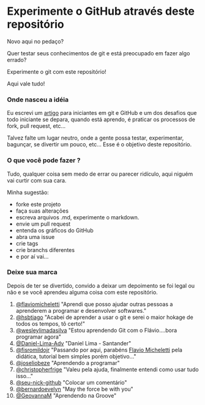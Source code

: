 Experimente o GitHub através deste repositório
===

Novo aqui no pedaço?

Quer testar seus conhecimentos de git e está preocupado em fazer algo errado?

Experimente o git com este repositório!

Aqui vale tudo!


### Onde nasceu a idéia

Eu escrevi um [artigo](http://devfuria.com.br/git/tutorial-iniciando-git/) para iniciantes em git e GitHub e um dos
desafios que todo iniciante se depara, quando está aprendo, é praticar os processos de fork, pull request, etc...

Talvez falte um lugar neutro, onde a gente possa testar, experimentar, bagunçar, se divertir um pouco, etc...
Esse é o objetivo deste repositório.


### O que você pode fazer ?

Tudo, qualquer coisa sem medo de errar ou parecer ridículo, aqui niguém vai curtir com sua cara.

Minha sugestão:

- forke este projeto
- faça suas alterações
- escreva arquivos .md, experimente o markdown.
- envie um pull request
- entenda os gráficos do GitHub
- abra uma issue
- crie tags
- crie branchs diferentes
- e por aí vai...


### Deixe sua marca

Depois de ter se divertido, convido a deixar um depoimento se foi legal ou não
e se você aprendeu alguma coisa com este repositório.

1. [@flaviomicheletti](https://github.com/flaviomicheletti "Flávio Micheletti") 
   "Aprendi que posso ajudar outras pessoas a aprenderem a programar e desenvolver softwares."
2. [@hsbtiago](https://github.com/hsbtiago "Tiago Bernardo")
   "Acabei de aprender a usar o git e serei o maior hokage de todos os tempos, tô certo!"
3. [@wesleylimadasilva](https://github.com/wesleylimadasilva)
   "Estou aprendendo Git com o Flávio....bora programar agora"
4. [@Daniel-Lima-Adv](https://github.com/Daniel-Lima-Adv)
   "Daniel Lima - Santander"
5. [@fisromildojr](https://github.com/fisromildojr "Romildo Jr")
   "Passando por aqui, parabéns [Flavio Micheletti](https://github.com/flaviomicheletti) pela didática, tutorial bem simples porém objetivo..."
6. [@joseliobeze](https://github.com/joseliobeze "bagunçando")
   "Aprendendo a programar"
7. [@christopherfrige](https://github.com/christopherfrige)
   "Valeu pela ajuda, finalmente entendi como usar tudo isso..."
8. [@seu-nick-github](https://github.com/seu-link)
   "Colocar um comentário"
9. [@bernardoevelyn](https://github.com/evelynbernardo)
   "May the force be with you"
10. [@GeovannaM](https://github.com/GeovannaM) 
   "Aprendendo na Groove"

   